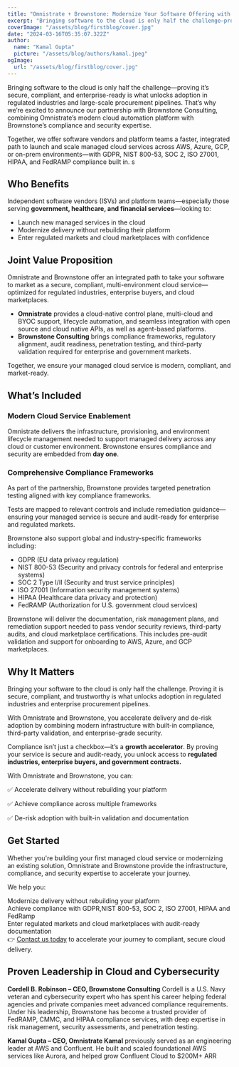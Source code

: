 ```yaml
---
title: "Omnistrate + Brownstone: Modernize Your Software Offering with Built-In Compliance and Cloud Automation"
excerpt: "Bringing software to the cloud is only half the challenge—proving it’s secure, compliant, and enterprise-ready is what unlocks adoption in regulated industries and large-scale procurement pipelines. That’s why we’re excited to announce our partnership with Brownstone Consulting"
coverImage: "/assets/blog/firstblog/cover.jpg"
date: "2024-03-16T05:35:07.322Z"
author:
  name: "Kamal Gupta"
  picture: "/assets/blog/authors/kamal.jpeg"
ogImage:
  url: "/assets/blog/firstblog/cover.jpg"
---
```

Bringing software to the cloud is only half the challenge—proving it’s secure, compliant, and enterprise-ready is what unlocks adoption in regulated industries and large-scale procurement pipelines. That’s why we’re excited to announce our partnership with Brownstone Consulting, combining Omnistrate’s modern cloud automation platform with Brownstone’s compliance and security expertise.

Together, we offer software vendors and platform teams a faster, integrated path to launch and scale managed cloud services across AWS, Azure, GCP, or on-prem environments—with GDPR, NIST 800-53, SOC 2, ISO 27001, HIPAA, and FedRAMP compliance built in.
s
## Who Benefits
Independent software vendors (ISVs) and platform teams—especially those serving **government, healthcare, and financial services**—looking to:

- Launch new managed services in the cloud
- Modernize delivery without rebuilding their platform
- Enter regulated markets and cloud marketplaces with confidence

## Joint Value Proposition
Omnistrate and Brownstone offer an integrated path to take your software to market as a secure, compliant, multi-environment cloud service—optimized for regulated industries, enterprise buyers, and cloud marketplaces.

- **Omnistrate** provides a cloud-native control plane, multi-cloud and BYOC support, lifecycle automation, and seamless integration with open source and cloud native APIs, as well as agent-based platforms.
- **Brownstone Consulting** brings compliance frameworks, regulatory alignment, audit readiness, penetration testing, and third-party validation required for enterprise and government markets.  

Together, we ensure your managed cloud service is modern, compliant, and market-ready.

## What’s Included
### Modern Cloud Service Enablement
Omnistrate delivers the infrastructure, provisioning, and environment lifecycle management needed to support managed delivery across any cloud or customer environment. Brownstone ensures compliance and security are embedded from **day one**.

### Comprehensive Compliance Frameworks
As part of the partnership, Brownstone provides targeted penetration testing aligned with key compliance frameworks.

Tests are mapped to relevant controls and include remediation guidance—ensuring your managed service is secure and audit-ready for enterprise and regulated markets.

Brownstone also support global and industry-specific frameworks including:

- GDPR (EU data privacy regulation)
- NIST 800-53 (Security and privacy controls for federal and enterprise systems)
- SOC 2 Type I/II (Security and trust service principles)
- ISO 27001 (Information security management systems)
- HIPAA (Healthcare data privacy and protection)
- FedRAMP (Authorization for U.S. government cloud services)  

Brownstone will deliver the documentation, risk management plans, and remediation support needed to pass vendor security reviews, third-party audits, and cloud marketplace certifications. This includes pre-audit validation and support for onboarding to AWS, Azure, and GCP marketplaces.

## Why It Matters
Bringing your software to the cloud is only half the challenge. Proving it is secure, compliant, and trustworthy is what unlocks adoption in regulated industries and enterprise procurement pipelines.

With Omnistrate and Brownstone, you accelerate delivery and de-risk adoption by combining modern infrastructure with built-in compliance, third-party validation, and enterprise-grade security.

Compliance isn’t just a checkbox—it’s a **growth accelerator**. By proving your service is secure and audit-ready, you unlock access to **regulated industries, enterprise buyers, and government contracts.**

With Omnistrate and Brownstone, you can:

✅ Accelerate delivery without rebuilding your platform  

✅ Achieve compliance across multiple frameworks  

✅ De-risk adoption with built-in validation and documentation

## Get Started
Whether you're building your first managed cloud service or modernizing an existing solution, Omnistrate and Brownstone provide the infrastructure, compliance, and security expertise to accelerate your journey.

We help you:

Modernize delivery without rebuilding your platform  
Achieve compliance with GDPR,NIST 800-53, SOC 2, ISO 27001, HIPAA and FedRamp  
Enter regulated markets and cloud marketplaces with audit-ready documentation  
👉 [Contact us today](https://www.omnistrate.com/contact) to accelerate your journey to compliant, secure cloud delivery.



## Proven Leadership in Cloud and Cybersecurity
**Cordell B. Robinson – CEO, Brownstone Consulting** Cordell is a U.S. Navy veteran and cybersecurity expert who has spent his career helping federal agencies and private companies meet advanced compliance requirements. Under his leadership, Brownstone has become a trusted provider of FedRAMP, CMMC, and HIPAA compliance services, with deep expertise in risk management, security assessments, and penetration testing.

**Kamal Gupta – CEO, Omnistrate Kamal** previously served as an engineering leader at AWS and Confluent. He built and scaled foundational AWS services like Aurora, and helped grow Confluent Cloud to $200M+ ARR
